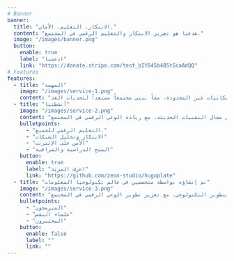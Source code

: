 ```yaml
---
# Banner
banner:
  title: "الابتكار. التعليم. الأمان."
  content: "هدفنا هو تعزيز الابتكار والتعليم الرقمي في المجتمع."
  image: "/images/banner.png"
  button:
    enable: true
    label: "ادعمنا"
    link: "https://donate.stripe.com/test_bIY045b4B5tGcaAdQQ"
# Features
features:
  - title: "المهمة"
    image: "/images/service-1.png"
    content: "مهمتنا هي تحويل المستقبل من خلال قوة التعليم التكنولوجي والوعي الرقمي. نلهم الاستكشاف، ونعلّم الاستخدام الآمن للتكنولوجيا، ونفتح الأبواب إلى عالم مليء بالإمكانيات غير المحدودة. معاً نبني مجتمعاً مستعداً لتحديات الغد."
  - title: "أنشطتنا"
    image: "/images/service-2.png"
    content: "نعزز الابتكار والتعليم في مجال التقنيات الحديثة، مع زيادة الوعي الرقمي في المجتمع"
    bulletpoints:
      - "التعليم الرقمي للجميع."
      - "الابتكار وتحليل الشبكات"
      - "الأمن على الإنترنت"
      - "المنح الدراسية والمراقبة"
    button:
      enable: true
      label: "اعرف المزيد"
      link: "https://github.com/zeon-studio/hugoplate"
  - title: "تم إنشاؤه بواسطة متخصصين في عالم تكنولوجيا المعلومات"
    image: "/images/service-3.png"
    content: "بصفتنا متخصصين في عالم تكنولوجيا المعلومات، نتعاون مع المنظمات والشركات التكنولوجية الرائدة التي تدعم مهمتنا من خلال مشاركة المعرفة والموارد والابتكارات. معاً نشكل مستقبل التعليم الرقمي والتطوير التكنولوجي، مع تعزيز تطوير الوعي الرقمي في المجتمع."
    bulletpoints:
      - "المبرمجون"
      - "علماء النفس"
      - "المختبرون"
    button:
      enable: false
      label: ""
      link: ""
---
```

